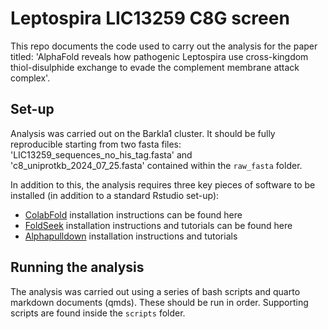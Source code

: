# Leptospira LIC13259 C8G screen
 
This repo documents the code used to carry out the analysis for the paper titled: 'AlphaFold reveals how pathogenic Leptospira use cross-kingdom thiol-disulphide exchange to evade the complement membrane attack complex'.

## Set-up 

Analysis was carried out on the Barkla1 cluster. It should be fully reproducible starting from two fasta files: 'LIC13259_sequences_no_his_tag.fasta' and 'c8_uniprotkb_2024_07_25.fasta' contained within the `raw_fasta` folder.

In addition to this, the analysis requires three key pieces of software to be installed (in addition to a standard Rstudio set-up): 
- [ColabFold](https://github.com/sokrypton/ColabFold) installation instructions can be found here
- [FoldSeek](https://github.com/steineggerlab/foldseek) installation instructions and tutorials can be found here
- [Alphapulldown](https://github.com/KosinskiLab/AlphaPulldown) installation instructions and tutorials

## Running the analysis 

The analysis was carried out using a series of bash scripts and quarto markdown documents (qmds). These should be run in order. Supporting scripts are found inside the `scripts` folder.
